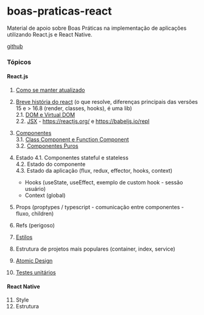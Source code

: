 # boas-praticas-react

Material de apoio sobre Boas Práticas na implementação de aplicações utilizando React.js e React Native.

[github](https://github.com/FlaviaBertoni/boas-praticas-react)

### Tópicos

#### React.js

1. [Como se manter atualizado](#como-se-manter-atualizado)
2. [Breve história do react](/02.%20Breve%20historia%20do%20react/README.md) (o que resolve, diferenças principais das versões 15 e > 16.8 (render, classes, hooks), é uma lib)  
   2.1. [DOM e Virtual DOM](02.%20Breve%20historia%20do%20react/README.md#DOM-e-Virtual-DOM)  
   2.2. [JSX](02.%20Breve%20historia%20do%20react/README.md#JSX) - <https://reactjs.org/> e <https://babeljs.io/repl>

3. [Componentes](03.%20Componentes/README.md)  
   3.1. [Class Component e Function Component](03.%20Componentes/README.md#Class-Component-e-Function-Component)  
   3.2. [Componentes Puros](03.%20Componentes/README.md#Componentes-Puros)

4. Estado
   4.1. Componentes stateful e stateless  
   4.2. Estado do componente  
   4.3. Estado da aplicação (flux, redux, effector, hooks, context)

   - Hooks (useState, useEffect, exemplo de custom hook - sessão usuário)
   - Context (global)

5. Props (proptypes / typescript - comunicação entre componentes - fluxo, children)

6. Refs (perigoso)

7. [Estilos](/07.%20Estilos/README.md)

8. Estrutura de projetos mais populares (container, index, service)

9. [Atomic Design](/09.%20Atomic%20Design/README.md)

10. [Testes unitários](/10.%20Testes%20unitarios/README.md)

#### React Native

11. Style
12. Estrutura

